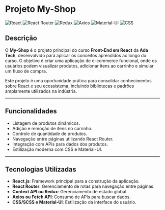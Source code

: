 # Projeto My-Shop

![React](https://img.shields.io/badge/React-Frontend%20Framework-61DAFB?style=flat-square&logo=react)
![React Router](https://img.shields.io/badge/React%20Router-Routing%20Library-CA4245?style=flat-square&logo=react-router)
![Redux](https://img.shields.io/badge/Redux-State%20Management-764ABC?style=flat-square&logo=redux)
![Axios](https://img.shields.io/badge/Axios-HTTP%20Client-5A29E4?style=flat-square&logo=axios)
![Material-UI](https://img.shields.io/badge/Material%20UI-UI%20Library-0081CB?style=flat-square&logo=mui)
![CSS](https://img.shields.io/badge/CSS-Styling%20Language-1572B6?style=flat-square&logo=css3)


## Descrição
O **My-Shop** é o projeto principal do curso **Front-End em React** da **Ada Tech**, desenvolvido para aplicar os conceitos aprendidos ao longo do curso. O objetivo é criar uma aplicação de e-commerce funcional, onde os usuários podem visualizar produtos, adicionar itens ao carrinho e simular um fluxo de compra.

Este projeto é uma oportunidade prática para consolidar conhecimentos sobre React e seu ecossistema, incluindo bibliotecas e padrões amplamente utilizados na indústria.

---

## Funcionalidades
- Listagem de produtos dinâmicos.
- Adição e remoção de itens no carrinho.
- Controle de quantidade de produtos.
- Navegação entre páginas utilizando React Router.
- Integração com APIs para dados dos produtos.
- Estilização moderna com CSS e Material-UI.

---

## Tecnologias Utilizadas
- **React.js**: Framework principal para a construção da aplicação.
- **React Router**: Gerenciamento de rotas para navegação entre páginas.
- **Context API ou Redux**: Gerenciamento de estado global.
- **Axios ou Fetch API**: Consumo de APIs para buscar dados.
- **CSS/SCSS e Material-UI**: Estilização da interface do usuário.


